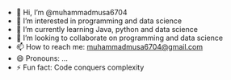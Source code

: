 - 👋 Hi, I’m @muhammadmusa6704
- 👀 I’m interested in programming and data science 
- 🌱 I’m currently learning Java, python and data science
- 💞️ I’m looking to collaborate on programming and data science 
- 📫 How to reach me: muhammadmusa6704@gmail.com
- 😄 Pronouns: ...
- ⚡ Fun fact: Code conquers complexity

<!---
muhammadmusa6704/muhammadmusa6704 is a ✨ special ✨ repository because its `README.md` (this file) appears on your GitHub profile.
You can click the Preview link to take a look at your changes.
--->

